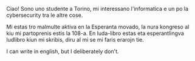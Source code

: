 Ciao!
Sono uno studente a Torino, mi interessano l'informatica e un po la cybersecurity tra le altre cose.

Mi estas tro malmulte aktiva en la Esperanta movado, la nura kongreso al kiu mi partoprenis estis la 108-a.
En luda-libro estas eta esperantlingva ludlibro kiun mi skribis, diru al mi se mi faris erarojn tie.

I can write in english, but I deliberately don't.
<!---
mtteo23/mtteo23 is a ✨ special ✨ repository because its `README.md` (this file) appears on your GitHub profile.
You can click the Preview link to take a look at your changes.
--->
